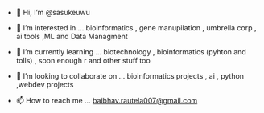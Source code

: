 - 👋 Hi, I’m @sasukeuwu
- 👀 I’m interested in ... bioinformatics , gene manupilation , umbrella corp , ai tools ,ML and Data Managment
- 🌱 I’m currently learning ... biotechnology , bioinformatics (pyhton and tolls) , soon enough r and other stuff too
  
- 💞️ I’m looking to collaborate on ... bioinformatics projects , ai , python ,webdev projects
- 📫 How to reach me ... baibhav.rautela007@gmail.com 


<!---
sasukeuwu/sasukeuwu is a ✨ special ✨ repository because its `README.md` (this file) appears on your GitHub profile.
You can click the Preview link to take a look at your changes.
--->
